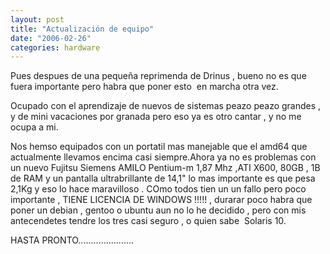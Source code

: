 ```yaml
---
layout: post
title: "Actualización de equipo"
date: "2006-02-26"
categories: hardware
---
```


Pues despues de una pequeña reprimenda de Drinus , bueno no es que fuera importante pero habra que poner esto  en marcha otra vez.

Ocupado con el aprendizaje de nuevos de sistemas peazo peazo grandes , y de mini vacaciones por granada pero eso ya es otro cantar , y no me ocupa a mi.

Nos hemso equipados con un portatil mas manejable que el amd64 que actualmente llevamos encima casi siempre.Ahora ya no es problemas con un nuevo Fujitsu Siemens AMILO Pentium-m 1,87 Mhz ,ATI X600, 80GB , 1B de RAM y un pantalla ultrabrillante de 14,1" lo mas importante es que pesa 2,1Kg y eso lo hace maravilloso . COmo todos tien un un fallo pero poco importante , TIENE LICENCIA DE WINDOWS !!!!! , durarar poco habra que poner un debian , gentoo o ubuntu aun no lo he decidido , pero con mis antecendetes tendre los tres casi seguro , o quien sabe  Solaris 10.

HASTA PRONTO......................
